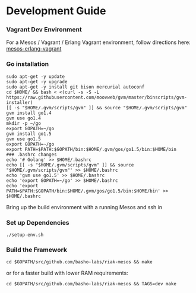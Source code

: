 # Development Guide

### Vagrant Dev Environment

For a Mesos / Vagrant / Erlang Vagrant environment, follow directions here: [mesos-erlang-vagrant](https://github.com/drewkerrigan/mesos-erlang-vagrant)

### Go installation

```
sudo apt-get -y update
sudo apt-get -y upgrade
sudo apt-get -y install git bison mercurial autoconf
cd $HOME/ && bash < <(curl -s -S -L https://raw.githubusercontent.com/moovweb/gvm/master/binscripts/gvm-installer)
[[ -s "$HOME/.gvm/scripts/gvm" ]] && source "$HOME/.gvm/scripts/gvm"
gvm install go1.4
gvm use go1.4
mkdir -p ~/go
export GOPATH=~/go
gvm install go1.5
gvm use go1.5
export GOPATH=~/go
export PATH=$PATH:$GOPATH/bin:$HOME/.gvm/gos/go1.5/bin:$HOME/bin
### .bashrc changes
echo '# Golang' >> $HOME/.bashrc
echo [[ -s "$HOME/.gvm/scripts/gvm" ]] && source "$HOME/.gvm/scripts/gvm"' >> $HOME/.bashrc
echo 'gvm use go1.5' >> $HOME/.bashrc
echo 'export GOPATH=~/go' >> $HOME/.bashrc
echo 'export PATH=$PATH:$GOPATH/bin:$HOME/.gvm/gos/go1.5/bin:$HOME/bin' >> $HOME/.bashrc
```

Bring up the build environment with a running Mesos and ssh in

### Set up Dependencies

```
./setup-env.sh
```

### Build the Framework

```
cd $GOPATH/src/github.com/basho-labs/riak-mesos && make
```

or for a faster build with lower RAM requirements:

```
cd $GOPATH/src/github.com/basho-labs/riak-mesos && TAGS=dev make
```
